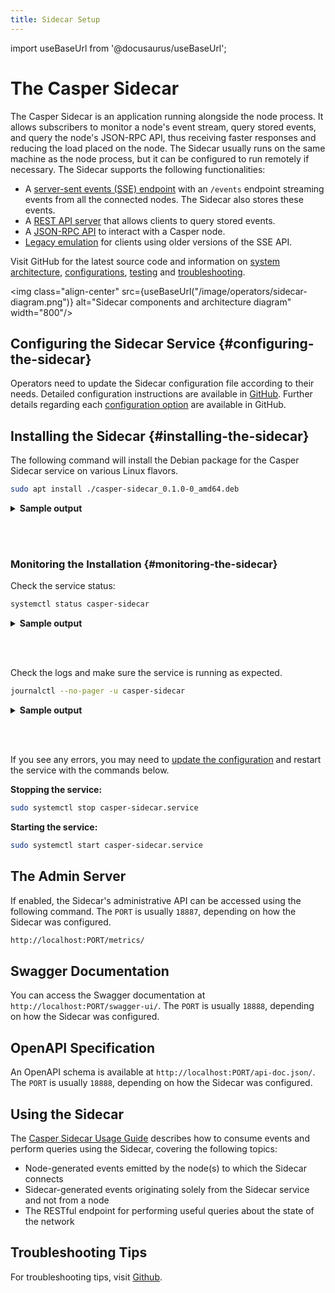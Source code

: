 ```yaml
---
title: Sidecar Setup
---
```


import useBaseUrl from '@docusaurus/useBaseUrl';

# The Casper Sidecar

The Casper Sidecar is an application running alongside the node process. It allows subscribers to monitor a node's event stream, query stored events, and query the node's JSON-RPC API, thus receiving faster responses and reducing the load placed on the node. The Sidecar usually runs on the same machine as the node process, but it can be configured to run remotely if necessary. The Sidecar supports the following functionalities:

* A [server-sent events (SSE) endpoint](https://github.com/casper-network/casper-sidecar/blob/feat-2.0/README.md#the-sse-server) with an `/events` endpoint streaming events from all the connected nodes. The Sidecar also stores these events.
* A [REST API server](https://github.com/casper-network/casper-sidecar/blob/feat-2.0/README.md#the-rest-api-server) that allows clients to query stored events.
* A [JSON-RPC API](https://github.com/casper-network/casper-sidecar/blob/feat-2.0/README.md#the-rpc-api-server) to interact with a Casper node.
* [Legacy emulation](https://github.com/casper-network/casper-sidecar/blob/feat-2.0/LEGACY_SSE_EMULATION.md) for clients using older versions of the SSE API.

Visit GitHub for the latest source code and information on [system architecture](https://github.com/casper-network/casper-sidecar/blob/feat-2.0/README.md#system-components--architecture), [configurations](https://github.com/casper-network/casper-sidecar/blob/feat-2.0/README.md#configuring-the-sidecar), [testing](https://github.com/casper-network/casper-sidecar/blob/feat-2.0/README.md#running-and-testing-the-sidecar) and [troubleshooting](https://github.com/casper-network/casper-sidecar/blob/feat-2.0/README.md#troubleshooting-tips).

<img class="align-center" src={useBaseUrl("/image/operators/sidecar-diagram.png")} alt="Sidecar components and architecture diagram" width="800"/>

## Configuring the Sidecar Service {#configuring-the-sidecar}

Operators need to update the Sidecar configuration file according to their needs. Detailed configuration instructions are available in [GitHub](https://github.com/casper-network/casper-sidecar/blob/feat-2.0/resources/ETC_README.md). Further details regarding each [configuration option](https://github.com/casper-network/casper-sidecar/blob/feat-2.0/README.md#configuring-the-sidecar) are available in GitHub.

## Installing the Sidecar {#installing-the-sidecar}

The following command will install the Debian package for the Casper Sidecar service on various Linux flavors. 

<!-- TODO Once the package is published, update the command below with the new link to the *.deb package. The link below assumes a package available locally. -->
<!--TODO update the sample output with the latest once a deb package is available. -->

```bash
sudo apt install ./casper-sidecar_0.1.0-0_amd64.deb
```

<details>
<summary><b>Sample output</b></summary>

```bash
Reading package lists... Done
Building dependency tree       
Reading state information... Done
Note, selecting 'casper-sidecar' instead of './casper-sidecar_0.1.0-0_amd64.deb'
The following NEW packages will be installed:
  casper-sidecar
0 upgraded, 1 newly installed, 0 to remove and 18 not upgraded.
Need to get 0 B/4162 kB of archives.
After this operation, 20.2 MB of additional disk space will be used.
Get:1 /home/ubuntu/casper-sidecar_0.1.0-0_amd64.deb casper-sidecar amd64 0.1.0-0 [4162 kB]
Selecting previously unselected package casper-sidecar.
(Reading database ... 102241 files and directories currently installed.)
Preparing to unpack .../casper-sidecar_0.1.0-0_amd64.deb ...
Unpacking casper-sidecar (0.1.0-0) ...
Setting up casper-sidecar (0.1.0-0) ...
Adding system user `csidecar' (UID 114) ...
Adding new group `csidecar' (GID 120) ...
Adding new user `csidecar' (UID 114) with group `csidecar' ...
Not creating home directory `/home/csidecar'.
Created symlink /etc/systemd/system/multi-user.target.wants/casper-sidecar.service → /lib/systemd/system/casper-sidecar.service.
```

</details>

<br></br>

### Monitoring the Installation {#monitoring-the-sidecar}

Check the service status:

```bash
systemctl status casper-sidecar
```

<details>
<summary><b>Sample output</b></summary>

```bash
casper-sidecar.service - Casper Event Sidecar
     Loaded: loaded (/lib/systemd/system/casper-sidecar.service; enabled; vendor preset: enabled)
     Active: active (running) since Wed 2022-12-07 20:33:29 UTC; 1min 3s ago
       Docs: https://docs.casperlabs.io
   Main PID: 16707 (casper-si)
      Tasks: 5 (limit: 9401)
     Memory: 7.1M
     CGroup: /system.slice/casper-sidecar.service
             └─16707 /usr/bin/casper-sidecar /etc/casper-sidecar/config.toml

Dec 07 20:33:29 user systemd[1]: Started Casper Event Sidecar.
```

</details>

<br></br>

Check the logs and make sure the service is running as expected.

```bash
journalctl --no-pager -u casper-sidecar
```

<details>
<summary><b>Sample output</b></summary>


```bash
Dec 05 17:24:53 user systemd[1]: Started Casper Event Sidecar.
```

</details>

<br></br>

If you see any errors, you may need to [update the configuration](#configuring-the-service) and restart the service with the commands below.

**Stopping the service:**

```bash
sudo systemctl stop casper-sidecar.service
```

**Starting the service:**

```bash
sudo systemctl start casper-sidecar.service
```

## The Admin Server

If enabled, the Sidecar's administrative API can be accessed using the following command. The `PORT` is usually `18887`, depending on how the Sidecar was configured.

```bash
http://localhost:PORT/metrics/
```

## Swagger Documentation

You can access the Swagger documentation at `http://localhost:PORT/swagger-ui/`. The `PORT` is usually `18888`, depending on how the Sidecar was configured.

## OpenAPI Specification

An OpenAPI schema is available at `http://localhost:PORT/api-doc.json/`. The `PORT` is usually `18888`, depending on how the Sidecar was configured.

## Using the Sidecar

The [Casper Sidecar Usage Guide](https://github.com/casper-network/casper-sidecar/blob/feat-2.0/USAGE.md) describes how to consume events and perform queries using the Sidecar, covering the following topics:

* Node-generated events emitted by the node(s) to which the Sidecar connects
* Sidecar-generated events originating solely from the Sidecar service and not from a node
* The RESTful endpoint for performing useful queries about the state of the network

## Troubleshooting Tips

For troubleshooting tips, visit [Github](https://github.com/casper-network/casper-sidecar/blob/feat-2.0/README.md#troubleshooting-tips).
